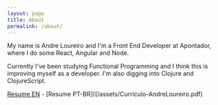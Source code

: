 ```yaml
---
layout: page
title: About
permalink: /about/
---
```


My name is Andre Loureiro and I'm a Front End Developer at Apontador, where I do some React, Angular and Node.

Currently I've been studying Functional Programming and I think this is improving myself as a developer. I'm also digging into Clojure and ClojureScript.

[Resume EN](/assets/Resume-AndreLoureiro.pdf) - [Resume PT-BR]((/assets/Curriculo-AndreLoureiro.pdf)
